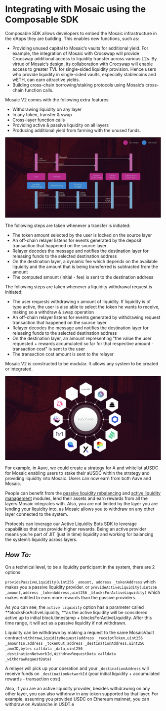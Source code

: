 # Integrating with Mosaic using the Composable SDK

Composable SDK allows developers to embed the Mosaic infrastructure in the dApps they are building. This enables new functions, such as:

* Providing unused capital to Mosaic’s vaults for additional yield. For example, the integration of Mosaic with Crocswap 
  will provide Crocswap additional access to liquidity transfer across various L2s. By virtue of Mosaic’s design, its 
  collaboration with Crocswap will enable access to greater TVL for single-sided liquidity provision. Hence users who 
  provide liquidity in single-sided vaults, especially stablecoins and wETH, can earn attractive yields.
* Building cross-chain borrowing/staking protocols using Mosaic’s cross-chain function calls.

Mosaic V2 comes with the following extra features: 

* Withdrawing liquidity on any layer
* In any token, transfer & swap
* Cross-layer function calls
* Providing active & passive liquidity on all layers
* Producing additional yield from farming with the unused funds.


![chain_transfer_sequence](../../../static/img/products/mosaic/chain-transfer-sequence.png)


The following steps are taken whenever a transfer is initiated:

* The token amount selected by the user is locked on the source layer
* An off-chain relayer listens for events generated by the deposit transaction that happened on the source layer
* Relayer decodes the message and notifies the destination layer for releasing funds to the selected destination address
* On the destination layer, a dynamic fee which depends on the available liquidity and the amount that is being 
  transferred is subtracted from the amount
* The computed amount (initial - fee) is sent to the destination address

The following steps are taken whenever a liquidity withdrawal request is initiated:

* The user requests withdrawing x amount of liquidity. If liquidity is of type active, the user is also able to select
  the token he wants to receive, making so a withdraw & swap operation
* An off-chain relayer listens for events generated by withdrawing request transaction that happened on the source layer
* Relayer decodes the message and notifies the destination layer for releasing funds to the selected destination address
* On the destination layer, an amount representing "the value the user requested + rewards accumulated so far for that 
  respective amount - transaction cost" is sent to the user
* The transaction cost amount is sent to the relayer

Mosaic V2 is constructed to be modular. It allows any system to be created or integrated. 


![mosaic_integration](../../../static/img/products/mosaic/mosaic-integration.png)


For example, in Aave, we could create a strategy for A and whitelist aUSDC for Mosaic enabling users to stake their 
aUSDC within the strategy and providing liquidity into Mosaic. Users can now earn from both Aave and Mosaic.

People can benefit from the [passive liquidity rebalancing](./passive-liquidity-rebalancing.md) and 
[active liquidity management](./active-liquidity-management.md) modules, lend their assets and earn rewards from all 
the layers Mosaic integrates with.
Also, you are not limited by the layer you are lending your liquidity into, as Mosaic allows you to withdraw on any 
other layer connected to the system.

Protocols can leverage our Active Liquidity Bots SDK to leverage capabilities that can provide higher rewards. Being an 
active provider means you’re part of JIT (just in time) liquidity and working for balancing the system’s liquidity 
across layers.
 


**_How To:_**
---
On a technical level, to be a liquidity participant in the system, there are 2 options:


``providePassiveLiquidity(uint256 _amount, address _tokenAddress`` which makes you a passive liquidity provider.
 or
``provideActiveLiquidity(uint256 _amount,address _tokenAddress,uint256 _blocksForActiveLiquidity)`` which makes entitled
to earn more rewards than the passive providers.

As you can see, the `active liquidity` option has a parameter called **blocksForActiveLiquidity, **as the active 
liquidity will be considered active up to initial block.timestamp + blocksForActiveLiquidity. After this time range, 
it will act as a passive liquidity if not withdrawn.

Liquidity can be withdrawn by making a request to the same MosaicVault contract 
``withdrawLiquidityRequest(address _receiptToken,uint256 _amountIn,address _tokenOut,address _destinationAddress,uint256 
_ammID,bytes calldata _data,uint256 _destinationNetworkId,WithdrawRequestData calldata _withdrawRequestData)``


A relayer will pick up your operation and your `_destinationAddress` will receive funds on `_destinationNetworkId` 
(your initial liquidity + accumulated rewards - transaction cost)

Also, if you are an active liquidity provider, besides withdrawing on any other layer, you can also withdraw in any 
token supported by that layer. For example, assuming you provided USDC on Ethereum mainnet, you can withdraw on 
Avalanche in USDT.e
